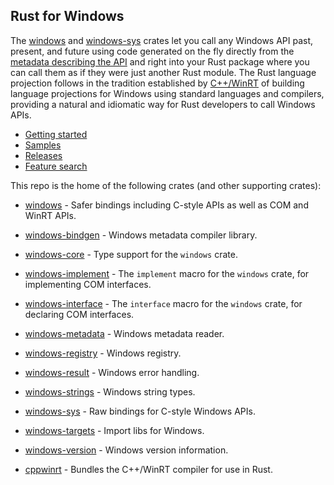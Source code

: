 ## Rust for Windows

The [windows](https://crates.io/crates/windows) and [windows-sys](https://crates.io/crates/windows-sys) crates let you call any Windows API past, present, and future using code generated on the fly directly from the [metadata describing the API](https://github.com/microsoft/windows-rs/tree/master/crates/libs/bindgen/default) and right into your Rust package where you can call them as if they were just another Rust module. The Rust language projection follows in the tradition established by [C++/WinRT](https://github.com/microsoft/cppwinrt) of building language projections for Windows using standard languages and compilers, providing a natural and idiomatic way for Rust developers to call Windows APIs.

* [Getting started](https://kennykerr.ca/rust-getting-started/)
* [Samples](https://github.com/microsoft/windows-rs/tree/master/crates/samples)  <!-- link to latest samples on repo -->
* [Releases](https://github.com/microsoft/windows-rs/releases)
* [Feature search](https://microsoft.github.io/windows-rs/features/#/master)

This repo is the home of the following crates (and other supporting crates):

* [windows](https://crates.io/crates/windows) - Safer bindings including C-style APIs as well as COM and WinRT APIs.
* [windows-bindgen](https://crates.io/crates/windows-bindgen) - Windows metadata compiler library.
* [windows-core](https://crates.io/crates/windows-core) - Type support for the `windows` crate.
* [windows-implement](https://crates.io/crates/windows-implement) - The `implement` macro for the `windows` crate, for implementing COM interfaces.
* [windows-interface](https://crates.io/crates/windows-interface) - The `interface` macro for the `windows` crate, for declaring COM interfaces.
* [windows-metadata](https://crates.io/crates/windows-metadata) - Windows metadata reader.
* [windows-registry](https://crates.io/crates/windows-registry) - Windows registry.
* [windows-result](https://crates.io/crates/windows-result) - Windows error handling.
* [windows-strings](https://crates.io/crates/windows-strings) - Windows string types.
* [windows-sys](https://crates.io/crates/windows-sys) - Raw bindings for C-style Windows APIs.
* [windows-targets](https://crates.io/crates/windows-targets) - Import libs for Windows.
* [windows-version](https://crates.io/crates/windows-version) - Windows version information.

* [cppwinrt](https://crates.io/crates/cppwinrt) - Bundles the C++/WinRT compiler for use in Rust.

